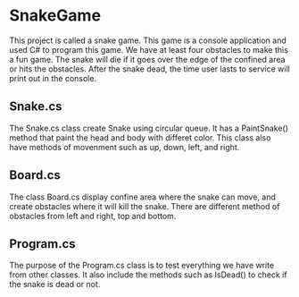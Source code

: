 # SnakeGame
This project is called a snake game. This game is a console application and used C# to program this game. We have at least four obstacles to make this a fun game. The snake will die if it goes over the edge of the confined area or hits the obstacles. After the snake dead, the time user lasts to service will print out in the console.

## Snake.cs
The Snake.cs class create Snake using circular queue. It has a PaintSnake() method that paint the head and body with differet color. This class also have methods of movenment such as up, down, left, and right. 

## Board.cs
The class Board.cs display confine area where the snake can move, and create obstacles where it will kill the snake. There are different method of obstacles from left and right, top and bottom. 

## Program.cs
The purpose of the Program.cs class is to test everything we have write from other classes. It also include the methods such as IsDead() to check if the snake is dead or not. 
